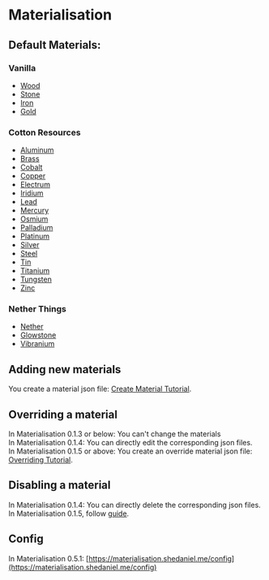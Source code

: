 # Materialisation

## Default Materials:
### Vanilla
- [Wood](https://materialisation.shedaniel.me/wood)
- [Stone](https://materialisation.shedaniel.me/stone)
- [Iron](https://materialisation.shedaniel.me/iron)
- [Gold](https://materialisation.shedaniel.me/gold)

### Cotton Resources
- [Aluminum](https://materialisation.shedaniel.me/aluminum)
- [Brass](https://materialisation.shedaniel.me/brass)
- [Cobalt](https://materialisation.shedaniel.me/cobalt)
- [Copper](https://materialisation.shedaniel.me/copper)
- [Electrum](https://materialisation.shedaniel.me/electrum)
- [Iridium](https://materialisation.shedaniel.me/iridium)
- [Lead](https://materialisation.shedaniel.me/lead)
- [Mercury](https://materialisation.shedaniel.me/mercury)
- [Osmium](https://materialisation.shedaniel.me/osmium)
- [Palladium](https://materialisation.shedaniel.me/palladium)
- [Platinum](https://materialisation.shedaniel.me/platinum)
- [Silver](https://materialisation.shedaniel.me/silver)
- [Steel](https://materialisation.shedaniel.me/steel)
- [Tin](https://materialisation.shedaniel.me/tin)
- [Titanium](https://materialisation.shedaniel.me/titanium)
- [Tungsten](https://materialisation.shedaniel.me/tungsten)
- [Zinc](https://materialisation.shedaniel.me/zinc)

### Nether Things
- [Nether](https://materialisation.shedaniel.me/nether)
- [Glowstone](https://materialisation.shedaniel.me/glowstone)
- [Vibranium](https://materialisation.shedaniel.me/vibranium)

## Adding new materials
You create a material json file: [Create Material Tutorial](https://materialisation.shedaniel.me/new_material).


## Overriding a material
In Materialisation 0.1.3 or below: You can't change the materials <br>
In Materialisation 0.1.4: You can directly edit the corresponding json files. <br>
In Materialisation 0.1.5 or above: You create an override material json file: [Overriding Tutorial](https://materialisation.shedaniel.me/overriding_a_material).

## Disabling a material
In Materialisation 0.1.4: You can directly delete the corresponding json files. <br>
In Materialisation 0.1.5, follow [guide](https://materialisation.shedaniel.me/disabling_a_material).

## Config
In Materialisation 0.5.1: [https://materialisation.shedaniel.me/config](https://materialisation.shedaniel.me/config)
